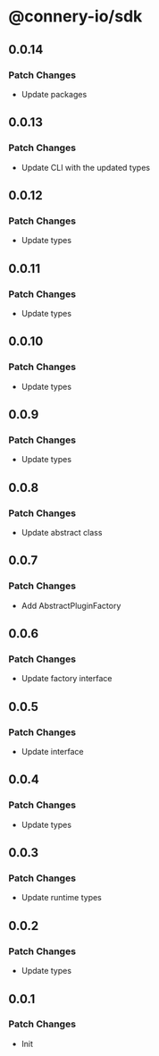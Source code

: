 # @connery-io/sdk

## 0.0.14

### Patch Changes

- Update packages

## 0.0.13

### Patch Changes

- Update CLI with the updated types

## 0.0.12

### Patch Changes

- Update types

## 0.0.11

### Patch Changes

- Update types

## 0.0.10

### Patch Changes

- Update types

## 0.0.9

### Patch Changes

- Update types

## 0.0.8

### Patch Changes

- Update abstract class

## 0.0.7

### Patch Changes

- Add AbstractPluginFactory

## 0.0.6

### Patch Changes

- Update factory interface

## 0.0.5

### Patch Changes

- Update interface

## 0.0.4

### Patch Changes

- Update types

## 0.0.3

### Patch Changes

- Update runtime types

## 0.0.2

### Patch Changes

- Update types

## 0.0.1

### Patch Changes

- Init
